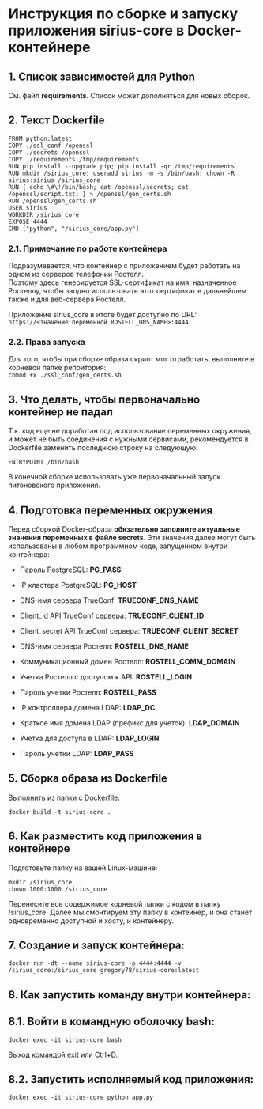 # Инструкция по сборке и запуску приложения sirius-core в Docker-контейнере
   
## 1. Список зависимостей для Python

См. файл **requirements**. Список может дополняться для новых сборок.

## 2. Текст Dockerfile

```
FROM python:latest
COPY ./ssl_conf /openssl
COPY ./secrets /openssl
COPY ./requirements /tmp/requirements
RUN pip install --upgrade pip; pip install -qr /tmp/requirements
RUN mkdir /sirius_core; useradd sirius -m -s /bin/bash; chown -R sirius:sirius /sirius_core
RUN { echo \#\!/bin/bash; cat /openssl/secrets; cat /openssl/script.txt; } > /openssl/gen_certs.sh
RUN /openssl/gen_certs.sh
USER sirius
WORKDIR /sirius_core
EXPOSE 4444
CMD ["python", "/sirius_core/app.py"]
```

### 2.1. Примечание по работе контейнера  
Подразумевается, что контейнер с приложением будет работать на одном из серверов телефонии Ростелл.  
Поэтому здесь генерируется SSL-сертификат на имя, назначенное Ростеллу, чтобы заодно использовать этот сертификат в дальнейшем также и для веб-сервера Ростелл.

Приложение sirius_core в итоге будет доступно по URL: `https://<значение переменной ROSTELL_DNS_NAME>:4444`

### 2.2. Права запуска
Для того, чтобы при сборке образа скрипт мог отработать, выполните в корневой папке репоитория:   
`chmod +x ./ssl_conf/gen_certs.sh`


## 3. Что делать, чтобы первоначально контейнер не падал
Т.к. код еще не доработан под использование переменных окружения, и может не быть соединения с нужными сервисами, рекомендуется в Dockerfile заменить последнюю строку на следующую:

```
ENTRYPOINT /bin/bash
```

В конечной сборке использовать уже первоначальный запуск питоновского приложения.


## 4. Подготовка переменных окружения
Перед сборкой Docker-образа **обязательно заполните актуальные значения переменных в файле secrets**.
Эти значения далее могут быть использованы в любом программном коде, запущенном внутри контейнера:

* Пароль PostgreSQL: **PG_PASS**

* IP кластера PostgreSQL: **PG_HOST**

* DNS-имя сервера TrueConf: **TRUECONF_DNS_NAME**

* Client_id API TrueConf сервера: **TRUECONF_CLIENT_ID**

* Client_secret API TrueConf сервера: **TRUECONF_CLIENT_SECRET**

* DNS-имя сервера Ростелл: **ROSTELL_DNS_NAME**

* Коммуникационный домен Ростелл: **ROSTELL_COMM_DOMAIN**

* Учетка Ростелл с доступом к API: **ROSTELL_LOGIN**

* Пароль учетки Ростелл: **ROSTELL_PASS**

* IP контроллера домена LDAP: **LDAP_DC**

* Краткое имя домена LDAP (префикс для учеток): **LDAP_DOMAIN**

* Учетка для доступа в LDAP: **LDAP_LOGIN**

* Пароль учетки LDAP: **LDAP_PASS**


## 5. Сборка образа из Dockerfile

Выполнить из папки с Dockerfile:

```
docker build -t sirius-core .
```


## 6. Как разместить код приложения в контейнере

Подготовьте папку на вашей Linux-машине:

```
mkdir /sirius_core
chown 1000:1000 /sirius_core
```

Перенесите все содержимое корневой папки с кодом в папку /sirius_core. 
Далее мы смонтируем эту папку в контейнер, и она станет одновременно доступной и хосту, и контейнеру.


## 7. Создание и запуск контейнера:

```
docker run -dt --name sirius-core -p 4444:4444 -v /sirius_core:/sirius_core gregory78/sirius-core:latest
```

## 8. Как запустить команду внутри контейнера:

## 8.1. Войти в командную оболочку bash:
```
docker exec -it sirius-core bash
```
Выход командой exit или Ctrl+D.

## 8.2. Запустить исполняемый код приложения:
`docker exec -it sirius-core python app.py`
